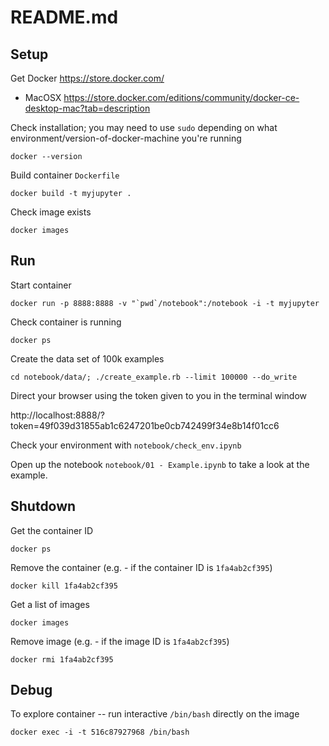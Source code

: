 # README.md

## Setup

Get Docker https://store.docker.com/

* MacOSX https://store.docker.com/editions/community/docker-ce-desktop-mac?tab=description

Check installation; you may need to use `sudo` depending on what environment/version-of-docker-machine you're running

```
docker --version
```

Build container `Dockerfile`

```
docker build -t myjupyter .
```

Check image exists

```
docker images
```





## Run

Start container

```
docker run -p 8888:8888 -v "`pwd`/notebook":/notebook -i -t myjupyter
```

Check container is running

```
docker ps
```

Create the data set of 100k examples

    cd notebook/data/; ./create_example.rb --limit 100000 --do_write
Direct your browser using the token given to you in the terminal window

http://localhost:8888/?token=49f039d31855ab1c6247201be0cb742499f34e8b14f01cc6 



Check your environment with `notebook/check_env.ipynb`



Open up the notebook `notebook/01 - Example.ipynb` to take a look at the example.  





## Shutdown

Get the container ID

```
docker ps
```

Remove the container (e.g. - if the container ID is `1fa4ab2cf395`)

```
docker kill 1fa4ab2cf395
```

Get a list of images

```
docker images
```

Remove image (e.g. - if the image ID is `1fa4ab2cf395`)

```
docker rmi 1fa4ab2cf395
```





## Debug

To explore container -- run interactive `/bin/bash` directly on the image

```
docker exec -i -t 516c87927968 /bin/bash
```

